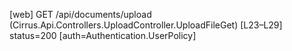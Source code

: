 [web] GET /api/documents/upload  (Cirrus.Api.Controllers.UploadController.UploadFileGet)  [L23–L29] status=200 [auth=Authentication.UserPolicy]

